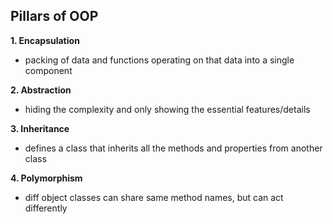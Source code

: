 ## Pillars of OOP

**1. Encapsulation**

- packing of data and functions operating on that data into a single component

**2. Abstraction**

- hiding the complexity and only showing the essential features/details

**3. Inheritance**

- defines a class that inherits all the methods and properties from another class

**4. Polymorphism**

- diff object classes can share same method names, but can act differently
